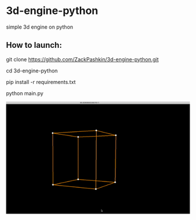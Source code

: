 # 3d-engine-python
simple 3d engine on python

## How to launch:

git clone https://github.com/ZackPashkin/3d-engine-python.git

cd 3d-engine-python

pip install -r requirements.txt

python main.py

![alt text](https://github.com/ZackPashkin/3d-engine-python/blob/main/for_readme/3dengine.gif?raw=true)